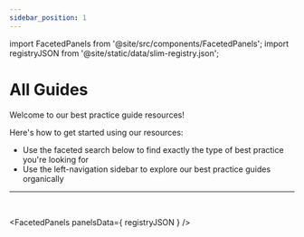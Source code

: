 ```yaml
---
sidebar_position: 1
---
```


import FacetedPanels from '@site/src/components/FacetedPanels';
import registryJSON from '@site/static/data/slim-registry.json';


# All Guides

Welcome to our best practice guide resources! 

Here's how to get started using our resources:
- Use the faceted search below to find exactly the type of best practice you're looking for
- Use the left-navigation sidebar to explore our best practice guides organically

<hr/><br/>

<FacetedPanels panelsData={ registryJSON } />

